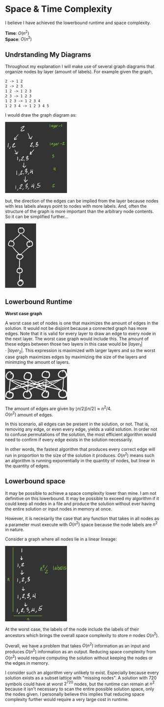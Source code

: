 # Space & Time Complexity

I believe I have achieved the lowerbound runtime and space complexity.

**Time**: $O(n^2)$  
**Space**: $O(n^2)$  

## Undrstanding My Diagrams

Throughout my explanation I will make use of several graph diagrams that organize nodes by layer (amount of labels). For example given the graph,

```
2 -> 1 2
2 -> 2 3
1 2 -> 1 2 3
2 3 -> 1 2 3
1 2 3 -> 1 2 3 4
1 2 3 4 -> 1 2 3 4 5
```

I would draw the graph diagram as:

<img src="./diagramExample1.png" width="40%"/>

but, the direction of the edges can be implied from the layer because nodes with less labels always point to nodes with more labels. And, often the structure of the graph is more important than the arbitrary node contents. So it can be simplified further...

<img src="./diagramExample2.png" width="20%"/>

## Lowerbound Runtime

**Worst case graph**

A worst case set of nodes is one that maximizes the amount of edges in the solution. It would not be disjoint because a connected graph has more edges. Note that it is valid for every layer to draw an edge to every node in the next layer. The worst case graph would include this. The amount of these edges between those two layers in this case would be $|layer_1| \cdot |layer_2|$. This expression is maximized with larger layers and so the worst case graph maximizes edges by maximizing the size of the layers and minimzing the amount of layers.

<img src="./worstCase.png" width="40%"/>

The amount of edges are given by $\lfloor n/2 \rfloor \lceil n/2 \rceil \approx n^2/4$.  
$O(n^2)$ amount of edges.

In this scenario, all edges can be present in the solution, or not. That is, removing any edge, or even every edge, yields a valid solution. In order not to confuse permutations of the solution, the most efficient algorithm would need to confirm if every edge exists in the solution necessarily.

In other words, the fastest algorithm that produces every correct edge will run in proportion to the size of the solution it produces. $O(n^2)$ means such an algorithm is running exponentially in the quantity of nodes, but linear in the quantity of edges.

## Lowerbound space

It may be possible to achieve a space complexity lower than mine. I am not definitive on this lowerbound. It may be possible to exceed my algorithm if it could keep all nodes in a file and produce the solution without ever having the entire solution or input nodes in memory at once.

However, it is necesarily the case that any function that takes in all nodes as a parameter must execute with $O(n^2)$ space because the node labels are $n^2$ in nature.

Consider a graph where all nodes lie in a linear lineage:

<img src="./linear.png" width="40%"/>

At the worst case, the labels of the node include the labels of their ancestors which brings the overall space complexity to store $n$ nodes $O(n^2)$.

Overall, we have a problem that takes $O(n^2)$ information as an input and produces $O(n^2)$ information as an output. Reducing space complexity from $O(n^2)$ would require computing the solution without keeping the nodes or the edges in memory.

I consider such an algorithm very unlikely to exist. Especially because every solution exists as a subset lattice with "missing nodes". A solution with 720 symbols could have at worst $2^{720}$ nodes, but the runtime can remain at $n^2$ because it isn't necessary to scan the entire possible solution space, only the nodes given. I personally believe this implies that reducing space complexity further would require a very large cost in runtime.
